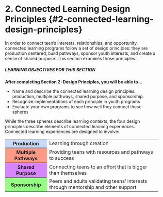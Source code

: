 # 2\. Connected Learning Design Principles {#2-connected-learning-design-principles}

In order to connect teen’s interests, relationships, and opportunity, connected learning programs follow a set of design principles: they are production centered, build pathways, sponsor youth interests, and create a sense of shared purpose. This section examines those principles.

<div class="table-format objectives"><span class="title"><h5>LEARNING OBJECTIVES FOR THIS SECTION</h5></span>
<p><b>After completing Section 2: Design Principles, you will be able to…</b></p>
<ul><li>Name and describe the connected learning design principles: production, multiple pathways, shared purpose, and sponsorship.</li><li>
Recognize implementations of each principle in youth programs</li><li>
Evaluate your own programs to see how well they connect these spheres</li></ul></div>

While the three spheres describe learning contexts, the four design principles describe elements of connected learning experiences. Connected learning experiences are designed to involve:

<table class="table-format">
<tr><th bgcolor="#C9DAF8">Production</th><td >Learning through creation</td></tr>
<tr><th bgcolor="#fe9a85">Multiple Pathways</th><td>Providing teens with resources and pathways to success</td></tr>
<tr><th bgcolor="#d685fe">Shared Purpose</th><td>Connecting teens to an effort that is bigger than themselves</td></tr>
<tr><th bgcolor="#96fe85">Sponsorship</th><td>Peers and adults validating teens’ interests through mentorship and other support</td></tr></table>
